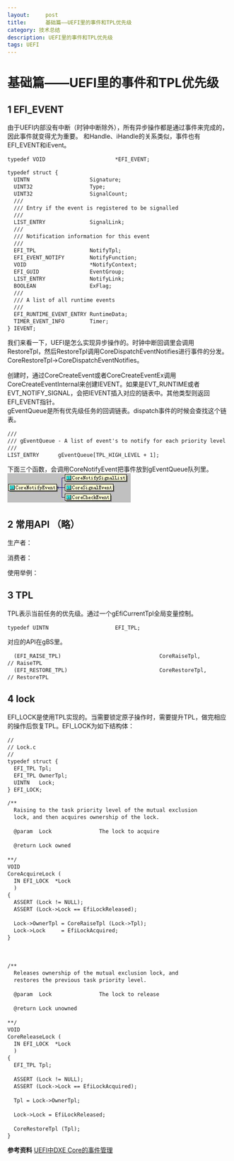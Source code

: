 ```yaml
---
layout:     post
title:      基础篇——UEFI里的事件和TPL优先级
category: 技术总结
description: UEFI里的事件和TPL优先级
tags: UEFI
---
```


# 基础篇——UEFI里的事件和TPL优先级

## 1 EFI_EVENT
由于UEFI内部没有中断（时钟中断除外），所有异步操作都是通过事件来完成的，因此事件就变得尤为重要。
和Handle、iHandle的关系类似，事件也有EFI_EVENT和iEvent。
```
typedef VOID                      *EFI_EVENT;
```
```
typedef struct {
  UINTN                   Signature;
  UINT32                  Type;
  UINT32                  SignalCount;
  ///
  /// Entry if the event is registered to be signalled
  ///
  LIST_ENTRY              SignalLink;
  ///
  /// Notification information for this event
  ///
  EFI_TPL                 NotifyTpl;
  EFI_EVENT_NOTIFY        NotifyFunction;
  VOID                    *NotifyContext;
  EFI_GUID                EventGroup;
  LIST_ENTRY              NotifyLink;
  BOOLEAN                 ExFlag;
  ///
  /// A list of all runtime events
  ///
  EFI_RUNTIME_EVENT_ENTRY RuntimeData;
  TIMER_EVENT_INFO        Timer;
} IEVENT;
```
我们来看一下，UEFI是怎么实现异步操作的。时钟中断回调里会调用RestoreTpl，然后RestoreTpl调用CoreDispatchEventNotifies进行事件的分发。<br>
CoreRestoreTpl->CoreDispatchEventNotifies。

创建时，通过CoreCreateEvent或者CoreCreateEventEx调用CoreCreateEventInternal来创建IEVENT。如果是EVT_RUNTIME或者EVT_NOTIFY_SIGNAL，会把IEVENT插入对应的链表中。其他类型则返回EFI_EVENT指针。<br>
gEventQueue是所有优先级任务的回调链表。dispatch事件的时候会查找这个链表。

```
///
/// gEventQueue - A list of event's to notify for each priority level
///
LIST_ENTRY      gEventQueue[TPL_HIGH_LEVEL + 1];
```

下面三个函数，会调用CoreNotifyEvent把事件放到gEventQueue队列里。<br>
![](images\2018-3-15-event\1.jpg) 

## 2 常用API （略）
生产者：

消费者：

使用举例：

## 3 TPL
TPL表示当前任务的优先级。通过一个gEfiCurrentTpl全局变量控制。
```
typedef UINTN                     EFI_TPL;
```
对应的API在gBS里。
```
  (EFI_RAISE_TPL)                               CoreRaiseTpl,                             // RaiseTPL
  (EFI_RESTORE_TPL)                             CoreRestoreTpl,                           // RestoreTPL
```
## 4 lock 
EFI_LOCK是使用TPL实现的。当需要锁定原子操作时，需要提升TPL，做完相应的操作后恢复TPL。EFI_LOCK为如下结构体：
```
//
// Lock.c
//
typedef struct {
  EFI_TPL Tpl;
  EFI_TPL OwnerTpl;
  UINTN   Lock;
} EFI_LOCK;
```
```
/**
  Raising to the task priority level of the mutual exclusion
  lock, and then acquires ownership of the lock.

  @param  Lock               The lock to acquire

  @return Lock owned

**/
VOID
CoreAcquireLock (
  IN EFI_LOCK  *Lock
  )
{
  ASSERT (Lock != NULL);
  ASSERT (Lock->Lock == EfiLockReleased);

  Lock->OwnerTpl = CoreRaiseTpl (Lock->Tpl);
  Lock->Lock     = EfiLockAcquired;
}



/**
  Releases ownership of the mutual exclusion lock, and
  restores the previous task priority level.

  @param  Lock               The lock to release

  @return Lock unowned

**/
VOID
CoreReleaseLock (
  IN EFI_LOCK  *Lock
  )
{
  EFI_TPL Tpl;

  ASSERT (Lock != NULL);
  ASSERT (Lock->Lock == EfiLockAcquired);

  Tpl = Lock->OwnerTpl;

  Lock->Lock = EfiLockReleased;

  CoreRestoreTpl (Tpl);
}
```

**参考资料**
[UEFI中DXE Core的事件管理](http://www.cnblogs.com/nju347/p/8010680.html)